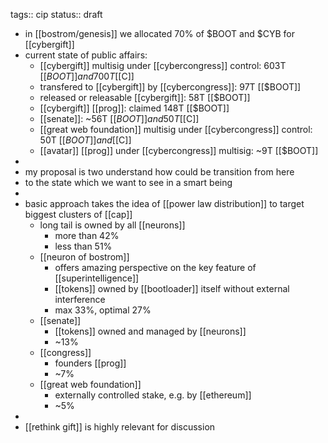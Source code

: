tags:: cip
status:: draft

- in [[bostrom/genesis]] we allocated 70% of $BOOT and $CYB for [[cybergift]]
- current state of public affairs:
	- [[cybergift]] multisig under [[cybercongress]] control: 603T [[$BOOT]] and 700T [[$C]]
	- transfered to [[cybergift]] by [[cybercongress]]: 97T [[$BOOT]]
	- released or releasable [[cybergift]]: 58T [[$BOOT]]
	- [[cybergift]] [[prog]]: claimed 148T [[$BOOT]]
	- [[senate]]: ~56T [[$BOOT]] and 50T [[$C]]
	- [[great web foundation]] multisig under [[cybercongress]] control: 50T [[$BOOT]] and [[$C]]
	- [[avatar]] [[prog]] under [[cybercongress]] multisig: ~9T [[$BOOT]]
-
- my proposal is two understand how could be transition from here
- to the state which we want to see in a smart being
-
- basic approach takes the idea of [[power law distribution]] to target biggest clusters of [[cap]]
	- long tail is owned by all [[neurons]]
		- more than 42%
		- less than 51%
	- [[neuron of bostrom]]
		- offers amazing perspective on the key feature of [[superintelligence]]
		- [[tokens]] owned by [[bootloader]] itself without external interference
		- max 33%, optimal 27%
	- [[senate]]
		- [[tokens]] owned and managed by [[neurons]]
		- ~13%
	- [[congress]]
		- founders [[prog]]
		- ~7%
	- [[great web foundation]]
		- externally controlled stake, e.g. by [[ethereum]]
		- ~5%
-
- [[rethink gift]] is highly relevant for discussion